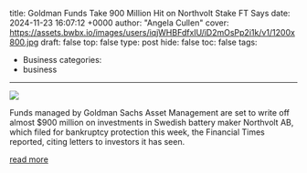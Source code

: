 title: Goldman Funds Take 900 Million Hit on Northvolt Stake FT Says
date: 2024-11-23 16:07:12 +0000
author: "Angela Cullen"
cover: https://assets.bwbx.io/images/users/iqjWHBFdfxIU/iD2mOsPp2i1k/v1/1200x800.jpg
draft: false
top: false
type: post
hide: false
toc: false
tags:
  - Business
categories:
  - business
---

![](https://assets.bwbx.io/images/users/iqjWHBFdfxIU/iD2mOsPp2i1k/v1/1200x800.jpg)

Funds managed by Goldman Sachs Asset Management are set to write off almost $900 million on investments in Swedish battery maker Northvolt AB, which filed for bankruptcy protection this week, the Financial Times reported, citing letters to investors it has seen.

[read more](https://www.bloomberg.com/news/articles/2024-11-23/goldman-funds-take-900-million-hit-on-northvolt-stake-ft-says)
